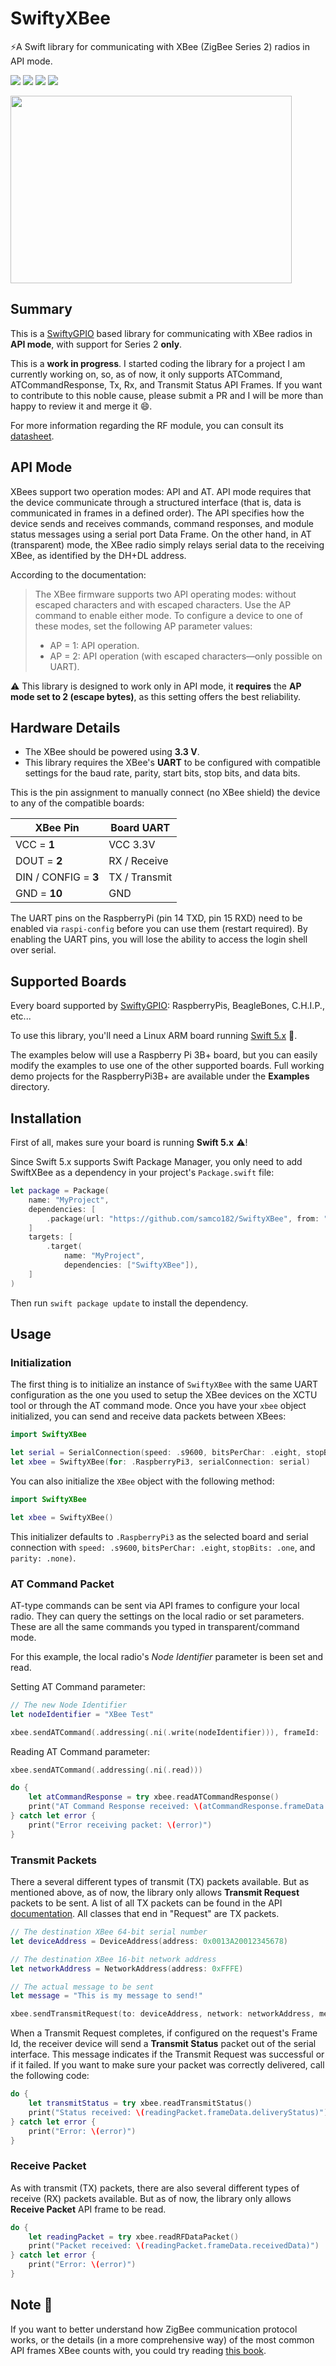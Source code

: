 # SwiftyXBee

⚡️A Swift library for communicating with XBee (ZigBee Series 2) radios in API mode.
<p>
<img src="https://img.shields.io/badge/Architecture%20-ARMv6%20%7C%20%20ARMv7%2F8-red.svg"/>
<img src="https://img.shields.io/badge/OS-Raspbian%20%7C%20Debian%20%7C%20Ubuntu-yellow.svg"/>
<a href="https://developer.apple.com/swift"><img src="https://img.shields.io/badge/Swift-4x-brightgreen.svg"/></a>
<a href="https://raw.githubusercontent.com/samco182/SwiftySHT20/master/LICENSE"><img src="https://img.shields.io/badge/Licence-MIT-blue.svg" /></a>
</p>
<img src="https://www.digi.com/products/embedded-systems/rf-modules/2-4-ghz-modules/xbee-zigbee/product-images/xbee-s2c-zigbee" height="300" width="450">

## Summary
This is a [SwiftyGPIO](https://github.com/uraimo/SwiftyGPIO) based library for communicating with XBee radios in **API mode**, with support for Series 2 **only**.

This is a **work in progress**. I started coding the library for a project I am currently working on, so, as of now, it only supports ATCommand, ATCommandResponse, Tx, Rx, and Transmit Status API Frames. If you want to contribute to this noble cause, please submit a PR and I will be more than happy to review it and merge it :smile:.

For more information regarding the RF module, you can consult its [datasheet](https://www.digi.com/resources/documentation/digidocs/pdfs/90002002.pdf).

## API Mode
XBees support two operation modes: API and AT. API mode requires that the device communicate through a structured interface (that is, data is communicated in frames in a defined order). The API specifies how the device sends and receives commands, command responses, and module status messages using a serial port Data Frame. On the other hand, in AT (transparent) mode, the XBee radio simply relays serial data to the receiving XBee, as identified by the DH+DL address.

According to the documentation:
> The XBee firmware supports two API operating modes: without escaped characters and with escaped characters. Use the AP command to enable either mode. To configure a device to one of these modes, set the following AP parameter values:
> -  AP = 1: API operation.
> -  AP = 2: API operation (with escaped characters—only possible on UART).

⚠️ This library is designed to work only in API mode,  it **requires** the **AP mode set to 2 (escape bytes)**, as this setting offers the best reliability.

## Hardware Details
- The XBee should be powered using **3.3 V**.
- This library requires the XBee's **UART** to be configured with compatible settings for the baud rate, parity, start bits, stop bits, and data bits.

This is the pin assignment to manually connect (no XBee shield) the device to any of the compatible boards:

| XBee Pin                     | Board UART    |
| ------------------------  | ---------------   | 
| VCC = **1**                 | VCC 3.3V        |
| DOUT = **2**              | RX / Receive   |
| DIN / CONFIG = **3** | TX / Transmit   | 
| GND = **10**              | GND                | 

The UART pins on the RaspberryPi (pin 14 TXD, pin 15 RXD) need to be enabled via `raspi-config` before you can use them (restart required). By enabling the UART pins, you will lose the ability to access the login shell over serial.

## Supported Boards
Every board supported by [SwiftyGPIO](https://github.com/uraimo/SwiftyGPIO): RaspberryPis, BeagleBones, C.H.I.P., etc...

To use this library, you'll need a Linux ARM board running [Swift 5.x](https://github.com/uraimo/buildSwiftOnARM) 🚗.

The examples below will use a Raspberry Pi 3B+  board, but you can easily modify the examples to use one of the other supported boards. Full working demo projects for the RaspberryPi3B+ are available under the **Examples** directory.

## Installation
First of all, makes sure your board is running **Swift 5.x** ⚠️!

Since Swift 5.x supports Swift Package Manager, you only need to add SwiftXBee as a dependency in your project's `Package.swift` file:

```swift
let package = Package(
    name: "MyProject",
    dependencies: [
        .package(url: "https://github.com/samco182/SwiftyXBee", from: "2.0.0-beta1"),
    ]
    targets: [
        .target(
            name: "MyProject", 
            dependencies: ["SwiftyXBee"]),
    ]
)
```
Then run `swift package update` to install the dependency.

## Usage
### Initialization
The first thing is to initialize an instance of `SwiftyXBee` with the same UART configuration as the one you used to setup the XBee devices on the XCTU tool or through the AT command mode. Once you have your `xbee` object initialized, you can send and receive data packets between XBees:

```swift
import SwiftyXBee

let serial = SerialConnection(speed: .s9600, bitsPerChar: .eight, stopBits: .one, parity: .none)
let xbee = SwiftyXBee(for: .RaspberryPi3, serialConnection: serial)
```
You can also initialize the `XBee` object with the following method:
```swift
import SwiftyXBee

let xbee = SwiftyXBee()
```
This initializer defaults to `.RaspberryPi3` as the selected board and serial connection with `speed: .s9600`, `bitsPerChar: .eight`, `stopBits: .one`, and `parity: .none)`.

### AT Command Packet
AT-type commands can be sent via API frames to configure your local radio. They can query the settings on the local radio or set parameters. These are all the same commands you typed in transparent/command mode.

For this example, the local radio's *Node Identifier* parameter is been set and read.

Setting AT Command parameter:
``` swift
// The new Node Identifier
let nodeIdentifier = "XBee Test"

xbee.sendATCommand(.addressing(.ni(.write(nodeIdentifier))), frameId: .sendNoACK)
```
Reading AT Command parameter:
```swift
xbee.sendATCommand(.addressing(.ni(.read)))

do {
    let atCommandResponse = try xbee.readATCommandResponse()
    print("AT Command Response received: \(atCommandResponse.frameData.commandData) = \(atCommandResponse.frameData.commandData.string)")
} catch let error {
    print("Error receiving packet: \(error)")
}
```

### Transmit Packets
There a several different types of transmit (TX) packets available. But as mentioned above, as of now, the library only allows **Transmit Request**  packets to be sent. A list of all TX packets can be found in the API [documentation](https://www.digi.com/resources/documentation/digidocs/pdfs/90002002.pdf). All classes that end in "Request" are TX packets.
```swift
// The destination XBee 64-bit serial number
let deviceAddress = DeviceAddress(address: 0x0013A20012345678)

// The destination XBee 16-bit network address
let networkAddress = NetworkAddress(address: 0xFFFE)

// The actual message to be sent
let message = "This is my message to send!"

xbee.sendTransmitRequest(to: deviceAddress, network: networkAddress, message: message)
```
When a Transmit Request completes, if configured on the request's Frame Id, the receiver device will send a **Transmit Status** packet out of the serial interface. This message indicates if the Transmit Request was successful or if it failed. If you want to make sure your packet was correctly delivered, call the following code:
```swift
do {
    let transmitStatus = try xbee.readTransmitStatus()
    print("Status received: \(readingPacket.frameData.deliveryStatus)")
} catch let error {
    print("Error: \(error)")
}
```

### Receive Packet
As with transmit (TX) packets, there are also several different types of receive (RX) packets available. But as of now, the library only allows **Receive Packet** API frame to be read.
```swift
do {
    let readingPacket = try xbee.readRFDataPacket()
    print("Packet received: \(readingPacket.frameData.receivedData)")
} catch let error {
    print("Error: \(error)")
}
```

## Note 🔎
If you want to better understand how ZigBee communication protocol works, or the details (in a more comprehensive way) of the most common API frames XBee counts with, you could try reading [this book](https://www.amazon.com/gp/product/0596807732?ie=UTF8&tag=xbapra-20&linkCode=as2&camp=1789&creative=9325&creativeASIN=0596807732Building).
